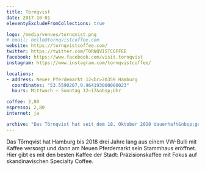 ```yaml
---
title: Tōrnqvist
date: 2017-10-01
eleventyExcludeFromCollections: true

logo: /media/venues/tornqvist.png
# email: hello@tornqvistcoffee.com
website: https://tornqvistcoffee.com/
twitter: https://twitter.com/TORNQVISTCOFFEE
facebook: https://www.facebook.com/visit.tornqvist
instagram: https://www.instagram.com/tornqvistcoffee/

locations:
- address: Neuer Pferdemarkt 12<br>20359 Hamburg
  coordinates: "53.5590207,9.964193000000023"
  hours: Mittwoch – Sonntag 12–17&nbsp;Uhr

coffee: 2,80
espresso: 2,80
internet: ja

archive: "Das Tōrnqvist hat seit dem 18. Oktober 2020 dauerhaft&nbsp;geschlossen."
---
```


Das Tōrnqvist hat Hamburg bis 2018 drei Jahre lang aus einem VW-Bulli mit Kaffee versorgt und dann am Neuen Pferdemarkt sein Stammhaus eröffnet. Hier gibt es mit den besten Kaffee der Stadt: Präzisionskaffee mit Fokus auf skandinavischen Specialty Coffee.